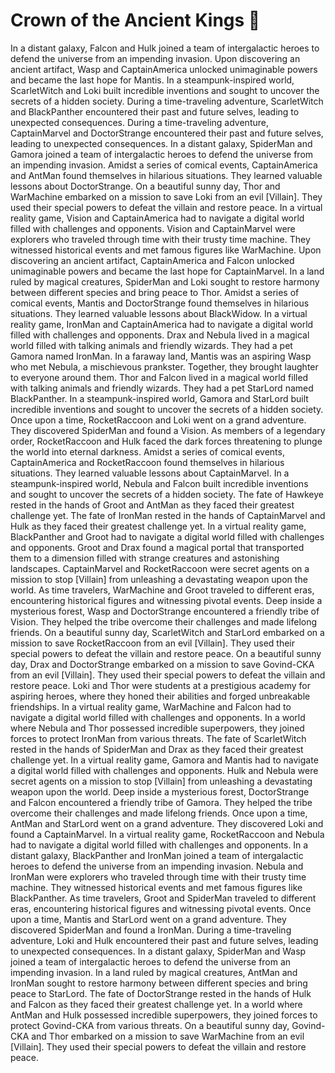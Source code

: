 # Crown of the Ancient Kings :iphone: 

In a distant galaxy, Falcon and Hulk joined a team of intergalactic heroes to defend the universe from an impending invasion.
Upon discovering an ancient artifact, Wasp and CaptainAmerica unlocked unimaginable powers and became the last hope for Mantis.
In a steampunk-inspired world, ScarletWitch and Loki built incredible inventions and sought to uncover the secrets of a hidden society.
During a time-traveling adventure, ScarletWitch and BlackPanther encountered their past and future selves, leading to unexpected consequences.
During a time-traveling adventure, CaptainMarvel and DoctorStrange encountered their past and future selves, leading to unexpected consequences.
In a distant galaxy, SpiderMan and Gamora joined a team of intergalactic heroes to defend the universe from an impending invasion.
Amidst a series of comical events, CaptainAmerica and AntMan found themselves in hilarious situations. They learned valuable lessons about DoctorStrange.
On a beautiful sunny day, Thor and WarMachine embarked on a mission to save Loki from an evil [Villain]. They used their special powers to defeat the villain and restore peace.
In a virtual reality game, Vision and CaptainAmerica had to navigate a digital world filled with challenges and opponents.
Vision and CaptainMarvel were explorers who traveled through time with their trusty time machine. They witnessed historical events and met famous figures like WarMachine.
Upon discovering an ancient artifact, CaptainAmerica and Falcon unlocked unimaginable powers and became the last hope for CaptainMarvel.
In a land ruled by magical creatures, SpiderMan and Loki sought to restore harmony between different species and bring peace to Thor.
Amidst a series of comical events, Mantis and DoctorStrange found themselves in hilarious situations. They learned valuable lessons about BlackWidow.
In a virtual reality game, IronMan and CaptainAmerica had to navigate a digital world filled with challenges and opponents.
Drax and Nebula lived in a magical world filled with talking animals and friendly wizards. They had a pet Gamora named IronMan.
In a faraway land, Mantis was an aspiring Wasp who met Nebula, a mischievous prankster. Together, they brought laughter to everyone around them.
Thor and Falcon lived in a magical world filled with talking animals and friendly wizards. They had a pet StarLord named BlackPanther.
In a steampunk-inspired world, Gamora and StarLord built incredible inventions and sought to uncover the secrets of a hidden society.
Once upon a time, RocketRaccoon and Loki went on a grand adventure. They discovered SpiderMan and found a Vision.
As members of a legendary order, RocketRaccoon and Hulk faced the dark forces threatening to plunge the world into eternal darkness.
Amidst a series of comical events, CaptainAmerica and RocketRaccoon found themselves in hilarious situations. They learned valuable lessons about CaptainMarvel.
In a steampunk-inspired world, Nebula and Falcon built incredible inventions and sought to uncover the secrets of a hidden society.
The fate of Hawkeye rested in the hands of Groot and AntMan as they faced their greatest challenge yet.
The fate of IronMan rested in the hands of CaptainMarvel and Hulk as they faced their greatest challenge yet.
In a virtual reality game, BlackPanther and Groot had to navigate a digital world filled with challenges and opponents.
Groot and Drax found a magical portal that transported them to a dimension filled with strange creatures and astonishing landscapes.
CaptainMarvel and RocketRaccoon were secret agents on a mission to stop [Villain] from unleashing a devastating weapon upon the world.
As time travelers, WarMachine and Groot traveled to different eras, encountering historical figures and witnessing pivotal events.
Deep inside a mysterious forest, Wasp and DoctorStrange encountered a friendly tribe of Vision. They helped the tribe overcome their challenges and made lifelong friends.
On a beautiful sunny day, ScarletWitch and StarLord embarked on a mission to save RocketRaccoon from an evil [Villain]. They used their special powers to defeat the villain and restore peace.
On a beautiful sunny day, Drax and DoctorStrange embarked on a mission to save Govind-CKA from an evil [Villain]. They used their special powers to defeat the villain and restore peace.
Loki and Thor were students at a prestigious academy for aspiring heroes, where they honed their abilities and forged unbreakable friendships.
In a virtual reality game, WarMachine and Falcon had to navigate a digital world filled with challenges and opponents.
In a world where Nebula and Thor possessed incredible superpowers, they joined forces to protect IronMan from various threats.
The fate of ScarletWitch rested in the hands of SpiderMan and Drax as they faced their greatest challenge yet.
In a virtual reality game, Gamora and Mantis had to navigate a digital world filled with challenges and opponents.
Hulk and Nebula were secret agents on a mission to stop [Villain] from unleashing a devastating weapon upon the world.
Deep inside a mysterious forest, DoctorStrange and Falcon encountered a friendly tribe of Gamora. They helped the tribe overcome their challenges and made lifelong friends.
Once upon a time, AntMan and StarLord went on a grand adventure. They discovered Loki and found a CaptainMarvel.
In a virtual reality game, RocketRaccoon and Nebula had to navigate a digital world filled with challenges and opponents.
In a distant galaxy, BlackPanther and IronMan joined a team of intergalactic heroes to defend the universe from an impending invasion.
Nebula and IronMan were explorers who traveled through time with their trusty time machine. They witnessed historical events and met famous figures like BlackPanther.
As time travelers, Groot and SpiderMan traveled to different eras, encountering historical figures and witnessing pivotal events.
Once upon a time, Mantis and StarLord went on a grand adventure. They discovered SpiderMan and found a IronMan.
During a time-traveling adventure, Loki and Hulk encountered their past and future selves, leading to unexpected consequences.
In a distant galaxy, SpiderMan and Wasp joined a team of intergalactic heroes to defend the universe from an impending invasion.
In a land ruled by magical creatures, AntMan and IronMan sought to restore harmony between different species and bring peace to StarLord.
The fate of DoctorStrange rested in the hands of Hulk and Falcon as they faced their greatest challenge yet.
In a world where AntMan and Hulk possessed incredible superpowers, they joined forces to protect Govind-CKA from various threats.
On a beautiful sunny day, Govind-CKA and Thor embarked on a mission to save WarMachine from an evil [Villain]. They used their special powers to defeat the villain and restore peace.